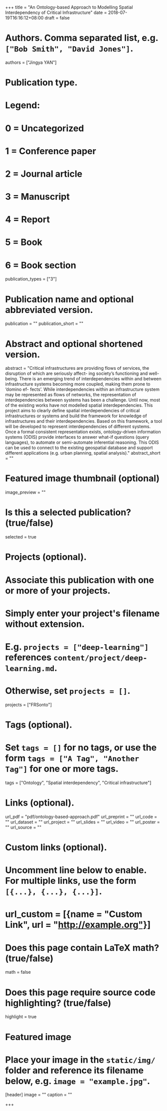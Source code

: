 +++
title = "An Ontology-based Approach to Modelling Spatial Interdependency of Critical Infrastructure"
date = 2018-07-19T16:16:12+08:00
draft = false

# Authors. Comma separated list, e.g. `["Bob Smith", "David Jones"]`.
authors = ["Jingya YAN"]

# Publication type.
# Legend:
# 0 = Uncategorized
# 1 = Conference paper
# 2 = Journal article
# 3 = Manuscript
# 4 = Report
# 5 = Book
# 6 = Book section
publication_types = ["3"]

# Publication name and optional abbreviated version.
publication = ""
publication_short = ""

# Abstract and optional shortened version.
abstract = "Critical infrastructures are providing flows of services, the disruption of which are seriously affect- ing society’s functioning and well-being. There is an emerging trend of interdependencies within and between infrastructure systems becoming more coupled, making them prone to ‘domino ef- fects’. While interdependencies within an infrastructure system may be represented as flows of networks, the representation of interdependencies between systems has been a challenge. Until now, most of the existing works have not modelled spatial interdependencies. This project aims to clearly define spatial interdependencies of critical infrastructures or systems and build the framework for knowledge of infrastructures and their interdependencies. Based on this framework, a tool will be developed to represent interdependencies of different systems. Once a formal consistent representation exists, ontology-driven information systems (ODIS) provide interfaces to answer what-if questions (query languages), to automate or semi-automate inferential reasoning. This ODIS can be used to connect to the existing geospatial database and support different applications (e.g. urban planning, spatial analysis)."
abstract_short = ""

# Featured image thumbnail (optional)
image_preview = ""

# Is this a selected publication? (true/false)
selected = true

# Projects (optional).
#   Associate this publication with one or more of your projects.
#   Simply enter your project's filename without extension.
#   E.g. `projects = ["deep-learning"]` references `content/project/deep-learning.md`.
#   Otherwise, set `projects = []`.
projects = ["FRSonto"]

# Tags (optional).
#   Set `tags = []` for no tags, or use the form `tags = ["A Tag", "Another Tag"]` for one or more tags.
tags = ["Ontology", "Spatial interdependency", "Critical infrastructure"]

# Links (optional).
url_pdf = "pdf/ontology-based-approach.pdf"
url_preprint = ""
url_code = ""
url_dataset = ""
url_project = ""
url_slides = ""
url_video = ""
url_poster = ""
url_source = ""

# Custom links (optional).
#   Uncomment line below to enable. For multiple links, use the form `[{...}, {...}, {...}]`.
# url_custom = [{name = "Custom Link", url = "http://example.org"}]

# Does this page contain LaTeX math? (true/false)
math = false

# Does this page require source code highlighting? (true/false)
highlight = true

# Featured image
# Place your image in the `static/img/` folder and reference its filename below, e.g. `image = "example.jpg"`.
[header]
image = ""
caption = ""

+++
